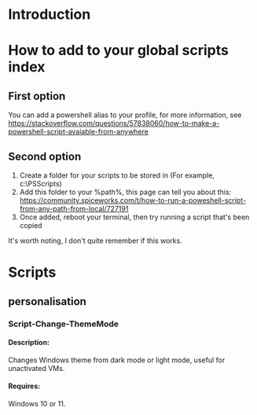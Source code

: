 # Introduction

# How to add to your global scripts index
## First option
You can add a powershell alias to your profile, for more information, see https://stackoverflow.com/questions/57838060/how-to-make-a-powershell-script-avaiable-from-anywhere

## Second option

1. Create a folder for your scripts to be stored in (For example, c:\PSScripts)
1. Add this folder to your %path%, this page can tell you about this: https://community.spiceworks.com/t/how-to-run-a-poweshell-script-from-any-path-from-local/727191
1. Once added, reboot your terminal, then try running a script that's been copied

It's worth noting, I don't quite remember if this works.

# Scripts

## personalisation
### Script-Change-ThemeMode
#### Description:
Changes Windows theme from dark mode or light mode, useful for unactivated VMs.
#### Requires:
 Windows 10 or 11.

